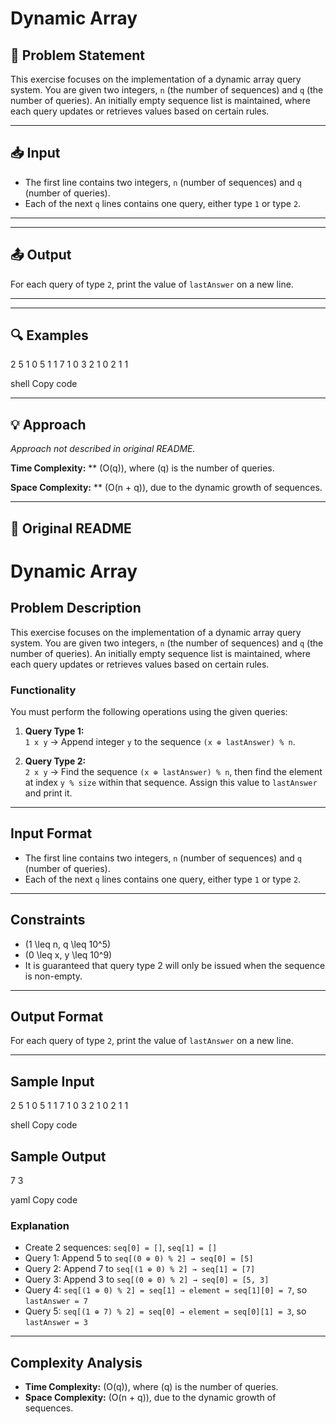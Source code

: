 # Dynamic Array

## 📝 Problem Statement

This exercise focuses on the implementation of a dynamic array query system. You are given two integers, `n` (the number of sequences) and `q` (the number of queries). An initially empty sequence list is maintained, where each query updates or retrieves values based on certain rules.

---

## 📥 Input

- The first line contains two integers, `n` (number of sequences) and `q` (number of queries).  
- Each of the next `q` lines contains one query, either type `1` or type `2`.

---

---

## 📤 Output

For each query of type `2`, print the value of `lastAnswer` on a new line.

---

---

## 🔍 Examples

2 5
1 0 5
1 1 7
1 0 3
2 1 0
2 1 1

shell
Copy code

---

## 💡 Approach

_Approach not described in original README._

**Time Complexity:** ** \(O(q)\), where \(q\) is the number of queries.

**Space Complexity:** ** \(O(n + q)\), due to the dynamic growth of sequences.

---

## 🔁 Original README

# Dynamic Array

## Problem Description
This exercise focuses on the implementation of a dynamic array query system. You are given two integers, `n` (the number of sequences) and `q` (the number of queries). An initially empty sequence list is maintained, where each query updates or retrieves values based on certain rules.

### Functionality
You must perform the following operations using the given queries:

1. **Query Type 1:**  
   `1 x y` → Append integer `y` to the sequence `(x ⊕ lastAnswer) % n`.

2. **Query Type 2:**  
   `2 x y` → Find the sequence `(x ⊕ lastAnswer) % n`, then find the element at index `y % size` within that sequence. Assign this value to `lastAnswer` and print it.

---

## Input Format
- The first line contains two integers, `n` (number of sequences) and `q` (number of queries).  
- Each of the next `q` lines contains one query, either type `1` or type `2`.

---

## Constraints
- \(1 \leq n, q \leq 10^5\)  
- \(0 \leq x, y \leq 10^9\)  
- It is guaranteed that query type 2 will only be issued when the sequence is non-empty.

---

## Output Format
For each query of type `2`, print the value of `lastAnswer` on a new line.

---

## Sample Input
2 5
1 0 5
1 1 7
1 0 3
2 1 0
2 1 1

shell
Copy code

## Sample Output
7
3

yaml
Copy code

### Explanation
- Create 2 sequences: `seq[0] = []`, `seq[1] = []`  
- Query 1: Append 5 to `seq[(0 ⊕ 0) % 2] → seq[0] = [5]`  
- Query 2: Append 7 to `seq[(1 ⊕ 0) % 2] → seq[1] = [7]`  
- Query 3: Append 3 to `seq[(0 ⊕ 0) % 2] → seq[0] = [5, 3]`  
- Query 4: `seq[(1 ⊕ 0) % 2] = seq[1] → element = seq[1][0] = 7`, so `lastAnswer = 7`  
- Query 5: `seq[(1 ⊕ 7) % 2] = seq[0] → element = seq[0][1] = 3`, so `lastAnswer = 3`

---

## Complexity Analysis
- **Time Complexity:** \(O(q)\), where \(q\) is the number of queries.  
- **Space Complexity:** \(O(n + q)\), due to the dynamic growth of sequences.
